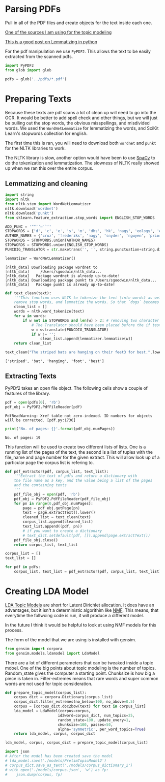 
# Parsing PDFs 

Pull in all of the PDF files and create objects for the text inside each one. 



[One of the sources I am using for the topic modeling](https://www.machinelearningplus.com/nlp/topic-modeling-gensim-python/)

[This is a good post on Lemmatizing in python](https://www.machinelearningplus.com/nlp/lemmatization-examples-python/)

For the pdf manipulation we use `PyPDF2`. This allows the text to be easily extracted from the scanned pdfs. 


```python
import PyPDF2 
from glob import glob

pdfs = glob('../pdfs/*.pdf') 
```

# Preparing Texts 

Because these texts are pdf scans a lot of clean up will need to go into the OCR. It would be better to add spell check and other things, but we will just be pulling out the stop words, the obvious misspellings, and misdivided words. We used the `WordNetLemmatize` for lemmatizing the words, and SciKit Learn's stopwords collection for english. 

The first time this is ran, you will need to download both `wordnet` and `punkt` for the NLTK libraries to work. 

The NLTK library is slow, another option would have been to use [SpaCy](https://spacy.io/) to do the tokenization and lemmatization. The slowness of NLTK really showed up when we ran this over the entire corpus. 

## Lemmatizing and cleaning 


```python
import string
import nltk 
from nltk.stem import WordNetLemmatizer
nltk.download('wordnet')
nltk.download('punkt')
from sklearn.feature_extraction.stop_words import ENGLISH_STOP_WORDS 

ADD_PUNC = '”“’’–˙ˆ‘'
STOPWORDS = {'d', 'c', 'e', 's', 'œ', 'dhs', 'hk', 'nagy', 'eology', 'ey', 'g', 'ing', 'tion', 'er', 'rst', 'vol', 'ed'} 
AUTHOR_NAMES = {'cruz', 'frederiks', 'nagy', 'snyder', 'nguyen', 'prior', 'cavanaugh', 'heyer', 'schmil', 'smith', 'groody', 'campese', 'izuzquiza', 'heimburger', 'myers', 'colwell', 'olofinjana', 'krabill', 'norton', 'theocharous', 'nacpil', 'nnamani', 'soares', 'thompson', 'zendher', 'ahn', 'haug', 'sarmiento', 'davidson', 'rowlands', 'strine', 'zink', 'jimenez'}
STOPWORDS = STOPWORDS.union(AUTHOR_NAMES)
STOPWORDS = STOPWORDS.union(ENGLISH_STOP_WORDS)
PUNCDIG_TRANSLATOR = str.maketrans('', '', string.punctuation+string.digits+ADD_PUNC)

lemmatizer = WordNetLemmatizer()
```

    [nltk_data] Downloading package wordnet to
    [nltk_data]     /Users/sgoodwin/nltk_data...
    [nltk_data]   Package wordnet is already up-to-date!
    [nltk_data] Downloading package punkt to /Users/sgoodwin/nltk_data...
    [nltk_data]   Package punkt is already up-to-date!



```python
def text_clean(text):
    '''This function uses NLTK to tokenize the text (into words) as well as 
    remove stop words, and lemmatize the words. So that `dogs` becomes `dog`.'''
    clean_list = []
    words = nltk.word_tokenize(text)
    for w in words:
        if w not in STOPWORDS and len(w) > 2: # removing two character words
            # The Translator should have been placed before the if test
            w = w.translate(PUNCDIG_TRANSLATOR)
            if w != '':
                clean_list.append(lemmatizer.lemmatize(w))
    return clean_list
```


```python
text_clean("The striped bats are hanging on their feet3 for best.".lower())
```




    ['striped', 'bat', 'hanging', 'foot', 'best']



## Extracting Texts

PyPDf2 takes an open file object. The following cells show a couple of features of the library.


```python
pdf = open(pdfs[0], 'rb')
pdf_obj = PyPDF2.PdfFileReader(pdf)

```

    PdfReadWarning: Xref table not zero-indexed. ID numbers for objects will be corrected. [pdf.py:1736]



```python
print('No. of pages: {}'.format(pdf_obj.numPages))
```

    No. of pages: 19


This function will be used to create two different lists of lists. One is a running list of the pages of the text, the second is a list of tuples with the file_name and page number for the given extract. This will allow look up of a particular page the corpus list is refering to. 


```python
def pdf_extractor(pdf, corpus_list, text_list):
    '''Extract the text of pdfs and return a dictionary with
    the file name as a key, and the value being a list of the pages
    and the containing texts
    '''
    pdf_file_obj = open(pdf, 'rb')
    pdf_obj = PyPDF2.PdfFileReader(pdf_file_obj)
    for pn in range(0,pdf_obj.numPages):
        page = pdf_obj.getPage(pn)
        text = page.extractText().lower()
        cleaned_list = text_clean(text)
        corpus_list.append(cleaned_list)
        text_list.append((pdf, pn))
        # if you want to create a dictionary
        # text_dict.setdefault(pdf, []).append(page.extractText())
    pdf_file_obj.close()
    return corpus_list, text_list
```


```python
corpus_list = []
text_list = []

for pdf in pdfs:
    corpus_list, text_list = pdf_extractor(pdf, corpus_list, text_list)
```

# Creating LDA Model 

[LDA Topic Models](https://en.wikipedia.org/wiki/Latent_Dirichlet_allocation) are short for Latent Dirichlet allocation. It does have an advantages, but it isn't a deterministic algorithim like [NMF](https://en.wikipedia.org/wiki/Non-negative_matrix_factorization). This means, that everytime the follwoing code is run, it will produce a different model. 

In the future I think it would be helpful to look at using NMF models for this process. 

The form of the model that we are using is installed with gensim. 


```python
from gensim import corpora 
from gensim.models.ldamodel import LdaModel 
```

There are a lot of different perameters that can be tweaked inside a topic mdoel. One of the big points about topic modeling is the number of topics. Random_state gives the computer a starting point. Chunksize is how big a piece is taken in. Filter-extremes means that rare words and super common words are not used for topic consideration. 


```python
def prepare_topic_model(corpus_list):
    corpus_dict = corpora.Dictionary(corpus_list)
    corpus_dict.filter_extremes(no_below=100, no_above=0.5)
    corpus = [corpus_dict.doc2bow(text) for text in corpus_list]
    lda_model = LdaModel(corpus=corpus, 
                        id2word=corpus_dict, num_topics=25,
                        random_state=100, update_every=1,
                        chunksize=100, passes=50,
                        alpha='symmetric', per_word_topics=True)
    return lda_model, corpus, corpus_dict
```


```python
lda_model, corpus, corpus_dict = prepare_topic_model(corpus_list)
```


```python
import json
# After the model has been created save the model 
# lda_model.save('./models/PrelimTopicModel2')
# corpus_dict.save_as_text('./models/corpus_dictionary_2')
# with open('./models/corpus.json', 'w') as fp:
#    json.dump(corpus, fp)
```
